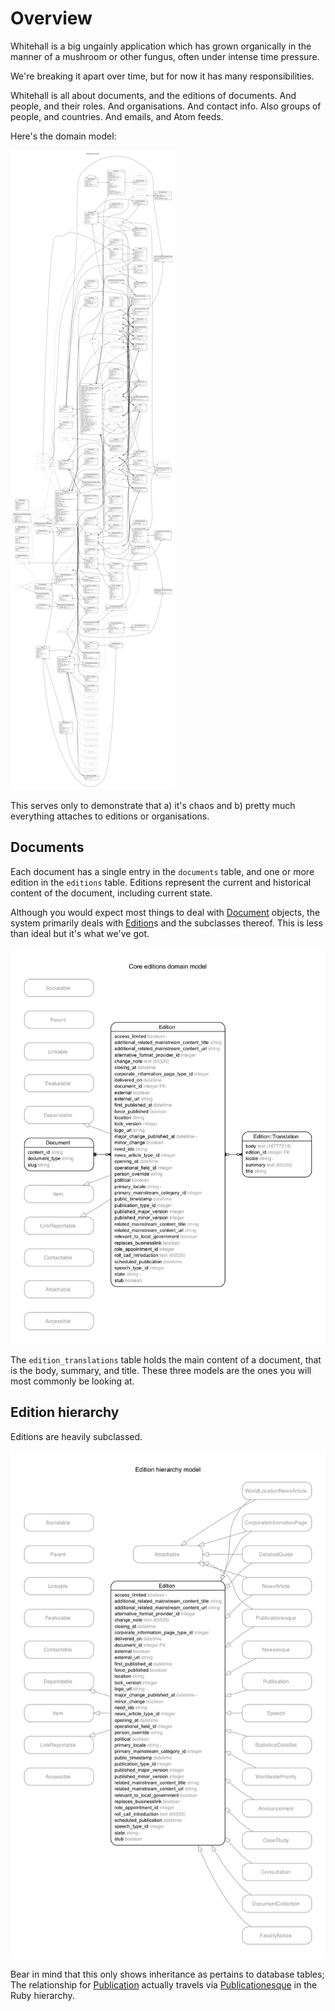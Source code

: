 # Overview

Whitehall is a big ungainly application which has grown organically in the
manner of a mushroom or other fungus, often under intense time pressure.

We're breaking it apart over time, but for now it has many responsibilities.

Whitehall is all about documents, and the editions of documents.
And people, and their roles.
And organisations.  And contact info.  Also groups of people, and countries.
And emails, and Atom feeds.

Here's the domain model:

![Chaos](images/whitehall-domain-model.png)

This serves only to demonstrate that a) it's chaos and b)
pretty much everything attaches to editions or organisations.

## Documents

Each document has a single entry in the `documents` table, and one or more edition
in the `editions` table.  Editions represent the current and historical content
of the document, including current state.

Although you would expect most things to deal with [Document](/app/models/document.rb)
objects, the system primarily deals with [Edition](/app/models/edition.rb)s and
the subclasses thereof.  This is less than ideal but it's what we've got.

![Relationships between documents, editions, and translations](images/core-editions-domain-model.png)

The `edition_translations` table holds the main content of a document, that is
the body, summary, and title.  These three models are the ones you will most
commonly be looking at.

## Edition hierarchy

Editions are heavily subclassed.

![Edition hierarchy model](images/edition-hierarchy-model.png)

Bear in mind that this only shows inheritance as pertains to database tables;
The relationship for [Publication](/app/models/publication.rb) actually travels
via [Publicationesque](/app/models/publicationesque.rb) in the Ruby hierarchy.
